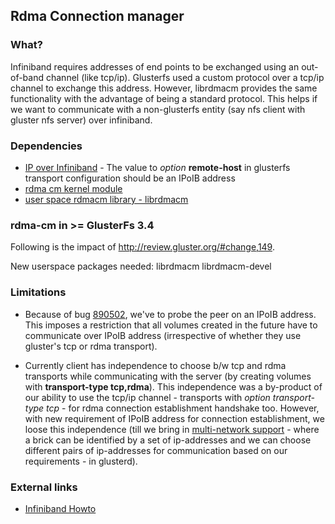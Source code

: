 ## Rdma Connection manager ##

### What? ###
Infiniband requires addresses of end points to be exchanged using an out-of-band channel (like tcp/ip). Glusterfs used a custom protocol over a tcp/ip channel to exchange this address. However, librdmacm provides the same functionality with the advantage of being a standard protocol. This helps if we want to communicate with a non-glusterfs entity (say nfs client with gluster nfs server) over infiniband.

### Dependencies ###
* [IP over Infiniband](http://pkg-ofed.alioth.debian.org/howto/infiniband-howto-5.html) - The value to *option* **remote-host** in glusterfs transport configuration  should be an IPoIB address
* [rdma cm kernel module](http://pkg-ofed.alioth.debian.org/howto/infiniband-howto-4.html#ss4.4)
* [user space rdmacm library - librdmacm](https://www.openfabrics.org/downloads/rdmacm)

### rdma-cm in >= GlusterFs 3.4 ###

Following is the impact of http://review.gluster.org/#change,149.

New userspace packages needed:
librdmacm
librdmacm-devel

### Limitations ###

* Because of bug [890502](https://bugzilla.redhat.com/show_bug.cgi?id=890502), we've to probe the peer on an IPoIB address. This imposes a restriction that all volumes created in the future have to communicate over IPoIB address (irrespective of whether they use gluster's tcp or rdma transport).

* Currently client has independence to choose b/w tcp and rdma transports while communicating with the server (by creating volumes with **transport-type tcp,rdma**). This independence was a by-product of our ability to use the tcp/ip channel - transports with *option transport-type tcp* - for rdma connection establishment handshake too. However, with new requirement of IPoIB address for connection establishment, we loose this independence (till we bring in [multi-network support](https://bugzilla.redhat.com/show_bug.cgi?id=765437) - where a brick can be identified by a set of ip-addresses and we can choose different pairs of ip-addresses for communication based on our requirements - in glusterd).

### External links ###
* [Infiniband Howto](http://pkg-ofed.alioth.debian.org/howto/infiniband-howto.html)
